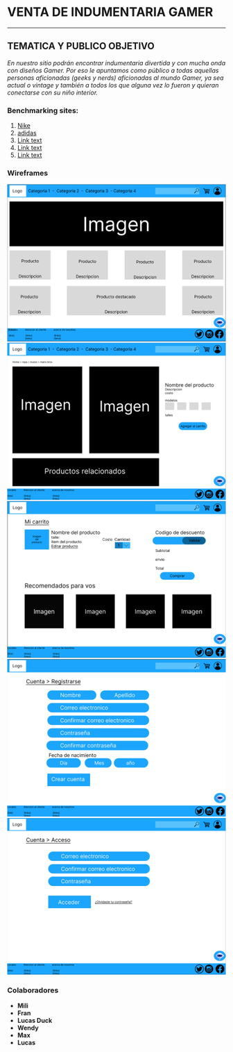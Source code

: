 # VENTA DE INDUMENTARIA GAMER
---
## TEMATICA Y PUBLICO OBJETIVO
*En nuestro sitio podrán encontrar indumentaria divertida y con mucha onda con diseños Gamer. Por eso le apuntamos como público a todas aquellas personas aficionadas _(geeks y nerds)_ aficionadas al mundo Gamer, ya sea actual o vintage y también a todos los que alguna vez lo fueron y quieran conectarse con su niño interior.*

### **Benchmarking sites:**

1. [Nike](https://www.nike.com/)
2. [adidas](https://www.adidas.com.ar/)
3. [Link text](https://website-name.com)
4. [Link text](https://website-name.com)
5. [Link text](https://website-name.com)

### **Wireframes**
![Home](./wireframes/home.png)
![Detalle del Producto](./wireframes/detalle_producto.png)
![Carrito](./wireframes/carrito.png)
![Form de Registro](./wireframes/registrarse.png)
![Login](./wireframes/login.png)


### Colaboradores
* **Mili**
* **Fran**
* **Lucas Duck**
* **Wendy**
* **Max**
* **Lucas**





